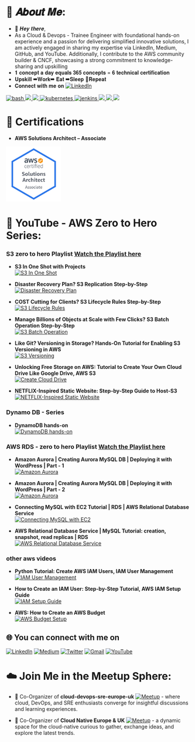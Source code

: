 # 💫 𝑨𝒃𝒐𝒖𝒕 𝑴𝒆:
- 👋 𝑯𝒆𝒚 𝒕𝒉𝒆𝒓𝒆,
- As a Cloud & Devops - Trainee Engineer with foundational hands-on experience and a passion for delivering simplified innovative solutions, I am actively engaged in sharing my expertise via LinkedIn, Medium, GitHub, and YouTube. Additionally, I contribute to the AWS community builder & CNCF, showcasing a strong commitment to knowledge-sharing and upskilling
- 𝟏 𝐜𝐨𝐧𝐜𝐞𝐩𝐭 𝐚 𝐝𝐚𝐲 𝐞𝐪𝐮𝐚𝐥𝐬 𝟑𝟔𝟓 𝐜𝐨𝐧𝐜𝐞𝐩𝐭𝐬 = 𝟔 𝐭𝐞𝐜𝐡𝐧𝐢𝐜𝐚𝐥 𝐜𝐞𝐫𝐭𝐢𝐟𝐢𝐜𝐚𝐭𝐢𝐨𝐧
- 𝐔𝐩𝐬𝐤𝐢𝐥𝐥 ➡𝐖𝐨𝐫𝐤➡ 𝐄𝐚𝐭 ➡𝐒𝐥𝐞𝐞𝐩 🔄𝐑𝐞𝐩𝐞𝐚𝐭
- 𝐂𝐨𝐧𝐧𝐞𝐜𝐭 𝐰𝐢𝐭𝐡 𝐦𝐞 𝐨𝐧 [![LinkedIn](https://img.shields.io/badge/LinkedIn-Profile-blue?logo=linkedin&logoColor=white)](https://www.linkedin.com/in/ajay-bj/)

<p float="left">
  <a href="https://www.gnu.org/software/bash/" target="_blank" rel="noreferrer"> 
    <img src="https://www.vectorlogo.zone/logos/gnu_bash/gnu_bash-icon.svg" alt="bash" width="80" height="80"/> 
  </a>
  <a href="https://aws.amazon.com/" target="_blank" >
    <img src="https://raw.githubusercontent.com/itsksaurabh/itsksaurabh/master/assets/aws.gif"  height="80" />
  </a>
  <a href="https://www.docker.com/" target="_blank" >
    <img src="https://raw.githubusercontent.com/itsksaurabh/itsksaurabh/master/assets/docker.gif"  height="90" /> 
  </a>
  <a href="https://kubernetes.io" target="_blank" rel="noreferrer"> 
    <img src="https://www.vectorlogo.zone/logos/kubernetes/kubernetes-icon.svg" alt="kubernetes" width="80" height="70"/> 
  </a>
  <a href="https://www.jenkins.io" target="_blank" rel="noreferrer"> 
    <img src="https://www.vectorlogo.zone/logos/jenkins/jenkins-icon.svg" alt="jenkins" width="70" height="80"/>
  </a>
  <a href="https://prometheus.io/" target="_blank" >
    <img src="https://raw.githubusercontent.com/itsksaurabh/itsksaurabh/master/assets/prometheus.gif" height="80" />
  </a>
  <a href="https://docs.gitlab.com/ee/ci/" target="_blank" >
    <img src="https://raw.githubusercontent.com/itsksaurabh/itsksaurabh/master/assets/cicd.gif"  height="80" />
  </a>
  <a href="https://python.org/" target="_blank" >
    <img src="https://media1.giphy.com/media/KAq5w47R9rmTuvWOWa/giphy.gif"  height="80" />
  </a>
</p>
  


# 🏅 Certifications
- **AWS Solutions Architect – Associate**
<img src="https://github.com/ajay-bj/ajay-bj/raw/main/solution%20archetect%20badge.png" width="150"/>


# 🎥 YouTube - AWS Zero to Hero Series:

### S3 zero to hero Playlist  [Watch the Playlist here](https://www.youtube.com/watch?v=qk6FfFxFxv0&list=PLxpHK0RirxLA7dzD-qaKV1hcAnEfj0oFg)


- **S3 In One Shot with Projects**  
  [![S3 In One Shot](https://img.youtube.com/vi/Gc-vfODy9N8/0.jpg)](https://www.youtube.com/watch?v=Gc-vfODy9N8&t=13s)


- **Disaster Recovery Plan? S3 Replication Step-by-Step**  
  [![Disaster Recovery Plan](https://img.youtube.com/vi/dAcqmkmlNvs/0.jpg)](https://www.youtube.com/watch?v=dAcqmkmlNvs&t=184s)

- **COST Cutting for Clients? S3 Lifecycle Rules Step-by-Step**  
  [![S3 Lifecycle Rules](https://img.youtube.com/vi/RUGlGGTcVw0/0.jpg)](https://www.youtube.com/watch?v=RUGlGGTcVw0&t=4s)

- **Manage Billions of Objects at Scale with Few Clicks? S3 Batch Operation Step-by-Step**  
  [![S3 Batch Operation](https://img.youtube.com/vi/x5qeX_Z3BFI/0.jpg)](https://www.youtube.com/watch?v=x5qeX_Z3BFI&t=16s)

- **Like Git? Versioning in Storage? Hands-On Tutorial for Enabling S3 Versioning in AWS**  
  [![S3 Versioning](https://img.youtube.com/vi/V4vM-lUofuo/0.jpg)](https://www.youtube.com/watch?v=V4vM-lUofuo&t=7s)

- **Unlocking Free Storage on AWS: Tutorial to Create Your Own Cloud Drive Like Google Drive, AWS S3**  
  [![Create Cloud Drive](https://img.youtube.com/vi/qk6FfFxFxv0/0.jpg)](https://www.youtube.com/watch?v=qk6FfFxFxv0&t=7s)

- **NETFLIX-Inspired Static Website: Step-by-Step Guide to Host-S3**  
  [![NETFLIX-Inspired Static Website](https://img.youtube.com/vi/AgfP5xQBres/0.jpg)](https://www.youtube.com/watch?v=AgfP5xQBres&t=1s)





### Dynamo DB - Series

- **DynamoDB hands-on**  
[![DynamoDB hands-on](https://img.youtube.com/vi/2qnkUajXezo/0.jpg)](https://www.youtube.com/watch?v=2qnkUajXezo&list=PLxpHK0RirxLDh7eixFDzpMn5fHQmM0igV)






### AWS RDS - zero to hero Playlist  [Watch the Playlist here](https://www.youtube.com/watch?v=u6OkMW0Ub3M&list=PLxpHK0RirxLCu_BpEoaJ3vKp--FAHwZ7g)


- **Amazon Aurora | Creating Aurora MySQL DB | Deploying it with WordPress | Part - 1**  
[![Amazon Aurora](https://img.youtube.com/vi/Ztl97Vhu-B4/0.jpg)](https://www.youtube.com/watch?v=Ztl97Vhu-B4)

- **Amazon Aurora | Creating Aurora MySQL DB | Deploying it with WordPress | Part - 2**  
[![Amazon Aurora](https://img.youtube.com/vi/Lzx9IUVaBXY/0.jpg)](https://www.youtube.com/watch?v=Lzx9IUVaBXY&t=8s)

- **Connecting MySQL with EC2 Tutorial | RDS | AWS Relational Database Service**  
[![Connecting MySQL with EC2](https://img.youtube.com/vi/5rjm5rlwVJA/0.jpg)](https://www.youtube.com/watch?v=5rjm5rlwVJA&t=33s)

- **AWS Relational Database Service | MySQL Tutorial: creation, snapshot, read replicas | RDS**  
[![AWS Relational Database Service](https://img.youtube.com/vi/u6OkMW0Ub3M/0.jpg)](https://www.youtube.com/watch?v=u6OkMW0Ub3M)






### other aws videos 

- **Python Tutorial: Create AWS IAM Users, IAM User Management**  
  [![IAM User Management](https://img.youtube.com/vi/2VzkuHIU8lk/0.jpg)](https://www.youtube.com/watch?v=2VzkuHIU8lk&t=49s)

- **How to Create an IAM User: Step-by-Step Tutorial, AWS IAM Setup Guide**  
  [![IAM Setup Guide](https://img.youtube.com/vi/rxTwRaOc3ag/0.jpg)](https://www.youtube.com/watch?v=rxTwRaOc3ag&t=66s)

- **AWS: How to Create an AWS Budget**  
  [![AWS Budget Setup](https://img.youtube.com/vi/r2QQL01Hpg0/0.jpg)](https://www.youtube.com/watch?v=r2QQL01Hpg0)



## 🌐 You can connect with me on

[![LinkedIn](https://img.shields.io/badge/LinkedIn-%230077B5.svg?logo=linkedin&logoColor=white)](https://www.linkedin.com/in/ajay-bj/)
[![Medium](https://img.shields.io/badge/Medium-12100E?logo=medium&logoColor=white)](https://medium.com/@ajay-bj)
[![Twitter](https://img.shields.io/badge/Twitter-%231DA1F2.svg?logo=Twitter&logoColor=white)](https://twitter.com/ajay_bj_)
[![Gmail](https://img.shields.io/badge/Gmail-%23D14836.svg?logo=Gmail&logoColor=white)](mailto:ajaybj969@gmail.com)
[![YouTube](https://img.shields.io/badge/YouTube-%23FF0000.svg?logo=YouTube&logoColor=white)](https://www.youtube.com/@ajay_bj/videos)

</div>

# ☁️ Join Me in the Meetup Sphere:

- :rocket: Co-Organizer of **cloud-devops-sre-europe-uk** [![Meetup](https://img.shields.io/badge/Meetup-%23ED1C40.svg?logo=Meetup&logoColor=white)](https://www.meetup.com/cloud-devops-sre-europe-uk/) - where cloud, DevOps, and SRE enthusiasts converge for insightful discussions and learning experiences.

- :partying_face: Co-Organizer of **Cloud Native Europe & UK** [![Meetup](https://img.shields.io/badge/Meetup-%23ED1C40.svg?logo=Meetup&logoColor=white)](https://www.meetup.com/cloud-native-europe-uk/) - a dynamic space for the cloud-native curious to gather, exchange ideas, and explore the latest trends.


</div>

